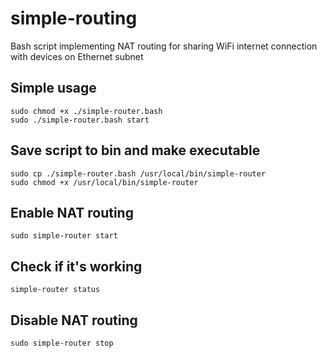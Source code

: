 # simple-routing

Bash script implementing NAT routing for sharing WiFi internet connection with devices on Ethernet subnet

## Simple usage

```
sudo chmod +x ./simple-router.bash
sudo ./simple-router.bash start
```

## Save script to bin and make executable

```
sudo cp ./simple-router.bash /usr/local/bin/simple-router
sudo chmod +x /usr/local/bin/simple-router
```

## Enable NAT routing

```
sudo simple-router start
```

## Check if it's working

```
simple-router status
```

## Disable NAT routing

```
sudo simple-router stop
```
